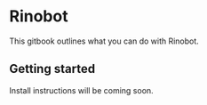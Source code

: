 # Rinobot

This gitbook outlines what you can do with Rinobot.

## Getting started

Install instructions will be coming soon.